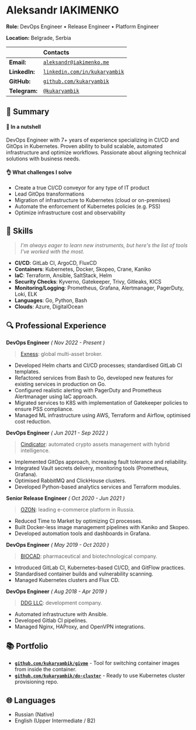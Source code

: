 # Aleksandr IAKIMENKO

**Role:** DevOps Engineer • Release Engineer • Platform Engineer

**Location:** Belgrade, Serbia

|               | Contacts                                                                  |
| :------------ | :------------------------------------------------------------------------ |
| **Email:**    | [`aleksandr@iakimenko.me`](mailto:aleksandr@iakimenko.me)                 |
| **LinkedIn:** | [`linkedin.com/in/kukaryambik`](https://www.linkedin.com/in/kukaryambik/) |
| **GitHub:**   | [`github.com/kukaryambik`](https://github.com/kukaryambik)                |
| **Telegram:** | [`@kukaryambik`](https://t.me/kukaryambik/)                               |

## 📌 Summary

#### 🥜 In a nutshell

DevOps Engineer with 7+ years of experience specializing in CI/CD and GitOps in Kubernetes.
Proven ability to build scalable, automated infrastructure and optimize workflows.
Passionate about aligning technical solutions with business needs.

#### 👌 What challenges I solve

- Create a true CI/CD conveyor for any type of IT product
- Lead GitOps transformations
- Migration of infrastructure to Kubernetes (cloud or on-premises)
- Automate the enforcement of Kubernetes policies (e.g. PSS)
- Optimize infrastructure cost and observability

## 🧰 Skills

> _I'm always eager to learn new instruments, but here's the list of tools I've worked with the most._

- **CI/CD**: GitLab CI, ArgoCD, FluxCD
- **Containers**: Kubernetes, Docker, Skopeo, Crane, Kaniko
- **IaC**: Terraform, Ansible, SaltStack, Helm
- **Security Checks**: Kyverno, Gatekeeper, Trivy, Gitleaks, KICS
- **Monitoring/Logging**: Prometheus, Grafana, Alertmanager, PagerDuty, Loki, ELK
- **Languages**: Go, Python, Bash
- **Clouds**: Azure, DigitalOcean

## 🔍 Professional Experience

**DevOps Engineer** _( Nov 2022 - Present )_

> [Exness](https://www.exness.com/): global multi-asset broker.

- Developed Helm charts and CI/CD processes; standardised GitLab CI templates.
- Refactored services from Bash to Go, developed new features for existing services in production on Go.
- Configured realistic alerting with PagerDuty and Prometheus Alertmanager using IaC approach.
- Migrated services to K8S with implementation of Gatekeeper policies to ensure PSS compliance.
- Managed ML infrastructure using AWS, Terraform and Airflow, optimised cost reduction.

**DevOps Engineer** _( Jun 2021 - Sep 2022 )_

> [Cindicator](https://cindicator.com/): automated crypto assets management with hybrid intelligence.

- Implemented GitOps approach, increasing fault tolerance and reliability.
- Integrated Vault secrets delivery, monitoring tools (Prometheus, Grafana).
- Optimised RabbitMQ and ClickHouse clusters.
- Developed Python-based analytics services and Terraform modules.

**Senior Release Engineer** _( Oct 2020 - Jun 2021 )_

> [OZON](https://www.ozon.ru/): leading e-commerce platform in Russia.

- Reduced Time to Market by optimizing CI processes.
- Built Docker-less image management pipelines with Kaniko and Skopeo.
- Developed automation tools and dashboards in Grafana.

**DevOps Engineer** _( May 2019 - Oct 2020 )_

> [BIOCAD](https://eng.biocad.ru/): pharmaceutical and biotechnological company.

- Introduced GitLab CI, Kubernetes-based CI/CD, and GitFlow practices.
- Standardised container builds and vulnerability scanning.
- Managed Kubernetes clusters and Flux CD.

**DevOps Engineer** _( Aug 2018 - Apr 2019 )_

> [DDG LLC](https://www.linkedin.com/company/ddgcorp/about/): development company.

- Automated infrastructure with Ansible.
- Developed Gitlab CI pipelines.
- Managed Nginx, HAProxy, and OpenVPN integrations.

## 📚 Portfolio

- **[`github.com/kukaryambik/givme`](https://github.com/kukaryambik/givme)** - Tool for switching container images from inside the container.
- **[`github.com/kukaryambik/do-cluster`](https://github.com/kukaryambik/do-cluster)** - Ready to use Kubernetes cluster provisioning repo.

## 🌐 Languages

- Russian (Native)
- English (Upper Intermediate / B2)
